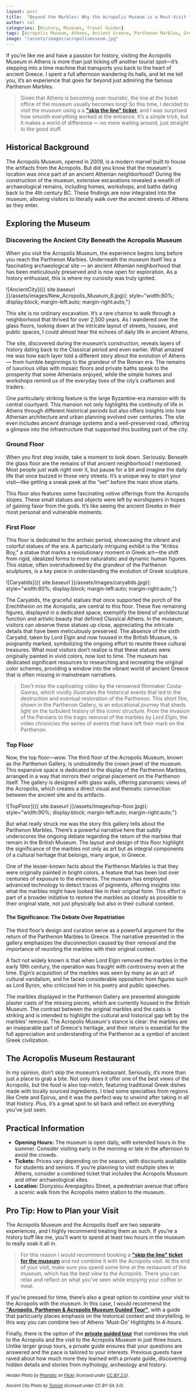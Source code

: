 ```yaml
---
layout: post
title:  "Beyond the Marbles: Why the Acropolis Museum is a Must-Visit for History Enthusiasts"
author: sal
categories: [History, Museums, Travel Guides]
tags: [Acropolis Museum, Athens, Ancient Greece, Parthenon Marbles, Greek History, Archaeology, Museum Tips, Travel Tips, Cultural Heritage, Private Tours, Greek Cuisine]
image: "/assets/images/acropolismuseum.jpg"
---
```


If you’re like me and have a passion for history, visiting the Acropolis Museum in Athens is more than just ticking off another tourist spot—it’s stepping into a time machine that transports you back to the heart of ancient Greece. I spent a full afternoon wandering its halls, and let me tell you, it’s an experience that goes far beyond just admiring the famous Parthenon Marbles.

> Given that Athens is becoming over-touristic, the line at the ticket office of the museum usually becomes long! So this time, I decided to visit the museum using a a [**"skip the line" ticket**](https://www.getyourguide.com/athens-l91/skip-the-line-acropolis-museum-entry-ticket-t450179/?partner_id=CTQVJ4W&utm_medium=online_publisher&cmp=skip_the_line), and I was surprised how smooth everything worked at the entrance. It’s a simple trick, but it makes a world of difference — no more waiting around, just straight to the good stuff. 

## Historical Background

The Acropolis Museum, opened in 2009, is a modern marvel built to house the artifacts from the Acropolis. But did you know that the museum's location was once part of an ancient Athenian neighborhood? During the construction of the museum, extensive excavations revealed a wealth of archaeological remains, including homes, workshops, and baths dating back to the 4th century BC. These findings are now integrated into the museum, allowing visitors to literally walk over the ancient streets of Athens as they enter.

## Exploring the Museum

### Discovering the Ancient City Beneath the Acropolis Museum

When you visit the Acropolis Museum, the experience begins long before you reach the Parthenon Marbles. Underneath the museum itself lies a fascinating archaeological site — an ancient Athenian neighborhood that has been meticulously preserved and is now open for exploration. As a history enthusiast, this is where my curiosity was truly ignited.

![AncientCity]({{ site.baseurl }}/assets/images/New_Acropolis_Museum_6.jpg){: style="width:80%; display:block; margin-left:auto; margin-right:auto;"}


This site is no ordinary excavation. It’s a rare chance to walk through a neighborhood that thrived for over 2,500 years. As I wandered over the glass floors, looking down at the intricate layout of streets, houses, and public spaces, I could almost hear the echoes of daily life in ancient Athens.

The site, discovered during the museum’s construction, reveals layers of history dating back to the Classical period and even earlier. What amazed me was how each layer told a different story about the evolution of Athens — from humble beginnings to the grandeur of the Roman era. The remains of luxurious villas with mosaic floors and private baths speak to the prosperity that some Athenians enjoyed, while the simple homes and workshops remind us of the everyday lives of the city’s craftsmen and traders.

One particularly striking feature is the large Byzantine-era mansion with its central courtyard. This mansion not only highlights the continuity of life in Athens through different historical periods but also offers insights into how Athenian architecture and urban planning evolved over centuries. The site even includes ancient drainage systems and a well-preserved road, offering a glimpse into the infrastructure that supported this bustling part of the city.

### Ground Floor
When you first step inside, take a moment to look down. Seriously. Beneath the glass floor are the remains of that ancient neighborhood I mentioned. Most people just walk right over it, but pause for a bit and imagine the daily life that once buzzed in those very streets. It’s a unique way to start your visit—like getting a sneak peek at the “set” before the main show starts.

This floor also features some fascinating votive offerings from the Acropolis slopes. These small statues and objects were left by worshippers in hopes of gaining favor from the gods. It’s like seeing the ancient Greeks in their most personal and vulnerable moments.


### First Floor
This floor is dedicated to the archaic period, showcasing the vibrant and colorful statues of the era. A particularly intriguing exhibit is the "Kritios Boy," a statue that marks a revolutionary moment in Greek art—the shift from rigid, idealized forms to more naturalistic and dynamic human figures. This statue, often overshadowed by the grandeur of the Parthenon sculptures, is a key piece in understanding the evolution of Greek sculpture.

![Caryatids]({{ site.baseurl }}/assets/images/caryatids.jpg){: style="width:80%; display:block; margin-left:auto; margin-right:auto;"}

The Caryatids, the graceful statues that once supported the porch of the Erechtheion on the Acropolis, are central to this floor. These five remaining figures, displayed in a dedicated space, exemplify the blend of architectural function and artistic beauty that defined Classical Athens. In the museum, visitors can observe these statues up close, appreciating the intricate details that have been meticulously preserved. The absence of the sixth Caryatid, taken by Lord Elgin and now housed in the British Museum, is poignantly marked, symbolizing the ongoing effort to reunite these cultural treasures. What most visitors don’t realize is that these statues were originally painted in vivid colors, now lost to time. The museum has dedicated significant resources to researching and recreating the original color schemes, providing a window into the vibrant world of ancient Greece that is often missing in mainstream narratives.

> Don't miss the captivating video by the renowned filmmaker Costa-Gavras, which vividly illustrates the historical events that led to the destruction and eventual restoration of the Parthenon. This short film, shown in the Parthenon Gallery, is an educational journey that sheds light on the turbulent history of this iconic structure. From the invasion of the Persians to the tragic removal of the marbles by Lord Elgin, the video chronicles the series of events that have left their mark on the Parthenon. 

### Top Floor

Now, the top floor—wow. The third floor of the Acropolis Museum, known as the Parthenon Gallery, is undoubtedly the crown jewel of the museum. This expansive space is dedicated to the display of the Parthenon Marbles, arranged in a way that mirrors their original placement on the Parthenon itself. The gallery is designed with glass walls, offering panoramic views of the Acropolis, which creates a direct visual and thematic connection between the ancient site and its artifacts.

![TopFloor]({{ site.baseurl }}/assets/images/top-floor.jpg){: style="width:90%; display:block; margin-left:auto; margin-right:auto;"}

But what really struck me was the story this gallery tells about the Parthenon Marbles. There’s a powerful narrative here that subtly underscores the ongoing debate regarding the return of the marbles that remain in the British Museum. The layout and design of this floor highlight the significance of the marbles not only as art but as integral components of a cultural heritage that belongs, many argue, in Greece.

One of the lesser-known facts about the Parthenon Marbles is that they were originally painted in bright colors, a feature that has been lost over centuries of exposure to the elements. The museum has employed advanced technology to detect traces of pigments, offering insights into what the marbles might have looked like in their original form. This effort is part of a broader initiative to restore the marbles as closely as possible to their original state, not just physically but also in their cultural context.

#### The Significance: The Debate Over Repatriation

The third floor’s design and curation serve as a powerful argument for the return of the Parthenon Marbles to Greece. The narrative presented in the gallery emphasizes the disconnection caused by their removal and the importance of reuniting the marbles with their original context.

A fact not widely known is that when Lord Elgin removed the marbles in the early 19th century, the operation was fraught with controversy even at the time. Elgin’s acquisition of the marbles was seen by many as an act of cultural vandalism, and he faced considerable opposition from figures such as Lord Byron, who criticized him in his poetry and public speeches.

The marbles displayed in the Parthenon Gallery are presented alongside plaster casts of the missing pieces, which are currently housed in the British Museum. The contrast between the original marbles and the casts is striking and is intended to highlight the cultural and historical gap left by the marbles' removal. The Acropolis Museum's stance is clear: the marbles are an inseparable part of Greece's heritage, and their return is essential for the full appreciation and understanding of the Parthenon as a symbol of ancient Greek civilization.

## The Acropolis Museum Restaurant 

In my opinion, don’t skip the museum’s restaurant. Seriously, it’s more than just a place to grab a bite. Not only does it offer one of the best views of the Acropolis, but the food is also top-notch, featuring traditional Greek dishes made with locally sourced ingredients. I tried some specialties from regions like Crete and Epirus, and it was the perfect way to unwind after taking in all that history. Plus, it’s a great spot to sit back and reflect on everything you’ve just seen.

## Practical Information

- **Opening Hours:** The museum is open daily, with extended hours in the summer. Consider visiting early in the morning or late in the afternoon to avoid the crowds.
- **Tickets:** Prices vary depending on the season, with discounts available for students and seniors. If you’re planning to visit multiple sites in Athens, consider a combined ticket that includes the Acropolis Museum and other archaeological sites.
- **Location:** Dionysiou Areopagitou Street, a pedestrian avenue that offers a scenic walk from the Acropolis metro station to the museum.

## Pro Tip: How to Plan your Visit

The Acropolis Museum and the Acropolis itself are two separate experiences, and I highly recommend treating them as such. If you’re a history buff like me, you’ll want to spend at least two hours in the museum to really soak it all in.

> For this reason I would recommend booking a [**"skip the line" ticket for the museum**](https://www.getyourguide.com/athens-l91/skip-the-line-acropolis-museum-entry-ticket-t450179/?partner_id=CTQVJ4W&utm_medium=online_publisher&cmp=skip_the_line) and not combine it with the Acropolis visit. At the end of your visit, make sure you spend some time at the restaurant of the museum, which has the best view to the Acropolis. There you can relax and reflect on what you've seen while enjoying your coffee or meal. 

If you’re pressed for time, there’s also a great option to combine your visit to the Acropolis with the museum.  In this case, I would recommend the [**"Acropolis, Parthenon & Acropolis Museum Guided Tour"**](https://gyg.me/jKMPj7Be), with a guide that particuarly places emphasis on the historical context and storytelling. In this way you can combine two of Athens 'Must-Do' Highlights in 4-hours.

Finally, there is the option of the [**private guided tour**](https://www.getyourguide.com/acropolis-of-athens-l3763/athens-acropolis-and-acropolis-museum-private-guided-tour-t227956/?partner_id=CTQVJ4W&utm_medium=online_publisher&cmp=private_tour) that combines the visit to the Acropolis and the visit to the Acropolis Museum in just three hours. Unlike larger group tours, a private guide ensures that your questions are answered and the pace is tailored to your interests. Previous guests have raved about how much more they learned with a private guide, discovering hidden details and stories from mythology, archeology and history.


<span style="font-size: 0.8em;">*Header Photo by [Phanatic](https://www.flickr.com/photos/phanatic/45164708112) on [Flickr](https://www.flickr.com) (licensed under [CC BY 2.0](https://creativecommons.org/licenses/by/2.0/)).*</span>

<span style="font-size: 0.8em;">*Ancient City Photo by [Tomisti](https://commons.wikimedia.org/w/index.php?curid=16226564) (licensed under  CC BY-SA 3.0).*</span>
